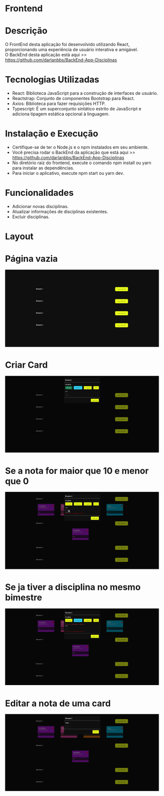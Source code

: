 # Frontend

# Descrição

O FrontEnd desta aplicação foi desenvolvido utilizando React, proporcionando uma experiência de usuário interativa e amigável.<br>
O BackEnd desta aplicação está aqui >> https://github.com/darlanbbs/BackEnd-App-Disciplinas

# Tecnologias Utilizadas
- React: Biblioteca JavaScript para a construção de interfaces de usuário.
- Reactstrap: Conjunto de componentes Bootstrap para React.
- Axios: Biblioteca para fazer requisições HTTP.
- Typescript: É um superconjunto sintático estrito de JavaScript e adiciona tipagem estática opcional à linguagem.

# Instalação e Execução
- Certifique-se de ter o Node.js e o npm instalados em seu ambiente.
- Você precisa rodar o BackEnd da aplicação que está aqui >> https://github.com/darlanbbs/BackEnd-App-Disciplinas
- No diretório raiz do frontend, execute o comando npm install ou yarn para instalar as dependências.
- Para iniciar o aplicativo, execute npm start ou yarn dev.

# Funcionalidades 
- Adicionar novas disciplinas.
- Atualizar informações de disciplinas existentes.
- Excluir disciplinas.

# Layout

# Página vazia
  ![Web1](https://github.com/darlanbbs/Front-End-Desafio/blob/desafio-Darlan_Bomfim/layout/page1Nothing.png)

# Criar Card
  ![Web1](https://github.com/darlanbbs/Front-End-Desafio/blob/desafio-Darlan_Bomfim/layout/criarCard.png)

# Se a nota for maior que 10 e menor que 0
  ![Web1](https://github.com/darlanbbs/Front-End-Desafio/blob/desafio-Darlan_Bomfim/layout/notaInvalida.png)

# Se ja tiver a disciplina no mesmo bimestre

![Web1](https://github.com/darlanbbs/Front-End-Desafio/blob/desafio-Darlan_Bomfim/layout/disciplinaExist.png)

# Editar a nota de uma card

![Web1](https://github.com/darlanbbs/Front-End-Desafio/blob/desafio-Darlan_Bomfim/layout/editNote.png)
